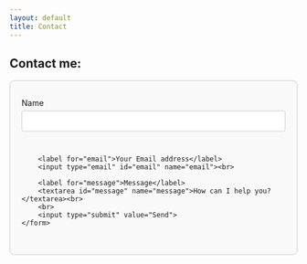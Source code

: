 ```yaml
---
layout: default
title: Contact
---
```

## Contact me:

<style>
    .contact-form {
        max-width: 500px;
        margin: 0 auto;
        padding: 20px;
        border: 1px solid #ccc;
        border-radius: 8px;
        background-color: #f9f9f9;
    }
    .contact-form form {
        display: flex;
        flex-direction: column;
    }
    .contact-form label {
        margin-top: 10px;
        margin-bottom: 5px;
    }
    .contact-form input[type="text"],
    .contact-form input[type="email"],
    .contact-form textarea {
        width: 100%;
        padding: 10px;
        margin-bottom: 10px;
        border: 1px solid #ccc;
        border-radius: 4px;
        box-sizing: border-box;
    }
    .contact-form input[type="submit"] {
        width: 100%;
        padding: 10px;
        border: none;
        border-radius: 4px;
        background-color: #BBC5AA;
        color: #0D1F2D;
        cursor: pointer;
        margin-top: 10px;
        align-self: center;
    }
    .contact-form input[type="submit"]:hover {
        background-color: #134074;
    }
</style>

<div class="contact-form">
    <form>
        <label for="name">Name</label>
        <input type="text" id="name" name="name"> <br>

        <label for="email">Your Email address</label>
        <input type="email" id="email" name="email"><br>
        
        <label for="message">Message</label>
        <textarea id="message" name="message">How can I help you?</textarea><br>
        <br>
        <input type="submit" value="Send">
    </form>
</div>
